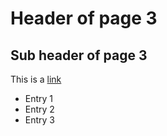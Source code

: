 <h1>Header of page 3</h1>
<h2>Sub header of page 3</h2>
<p>This is a <a href="https://www.google.de">link</a></p>
<ul>
<li>Entry 1</li>
<li>Entry 2</li>
<li>Entry 3</li>
</ul>